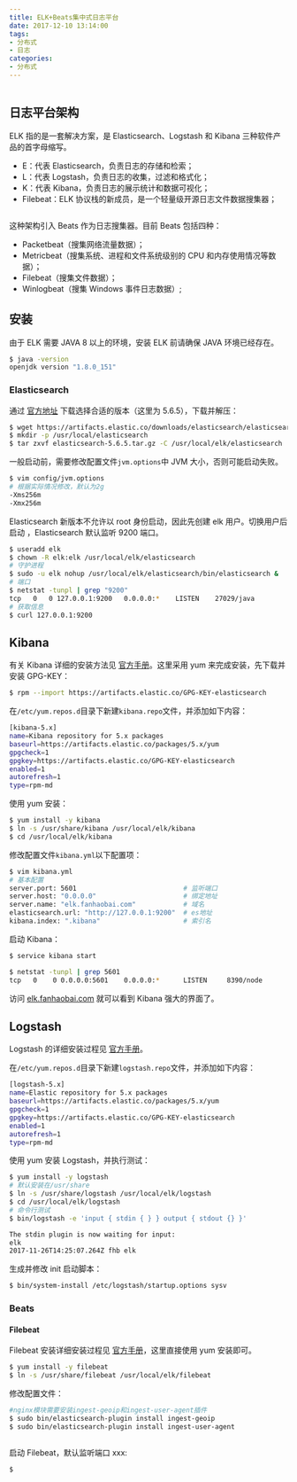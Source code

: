 ```yaml
---
title: ELK+Beats集中式日志平台
date: 2017-12-10 13:14:00
tags:
- 分布式
- 日志
categories:
- 分布式
---
```


![]()<!--more-->

## 日志平台架构

ELK 指的是一套解决方案，是 Elasticsearch、Logstash 和 Kibana 三种软件产品的首字母缩写。 

* E：代表 Elasticsearch，负责日志的存储和检索； 
* L：代表 Logstash，负责日志的收集，过滤和格式化； 
* K：代表 Kibana，负责日志的展示统计和数据可视化；
* Filebeat：ELK 协议栈的新成员，是一个轻量级开源日志文件数据搜集器；

![]()<!--more-->

这种架构引入 Beats 作为日志搜集器。目前 Beats 包括四种：

* Packetbeat（搜集网络流量数据）；
* Metricbeat（搜集系统、进程和文件系统级别的 CPU 和内存使用情况等数据）；
* Filebeat（搜集文件数据）； 
* Winlogbeat（搜集 Windows 事件日志数据）;

## 安装

由于 ELK 需要 JAVA 8 以上的环境，安装 ELK 前请确保 JAVA 环境已经存在。

```Bash
$ java -version
openjdk version "1.8.0_151"
```

### Elasticsearch

通过 [官方地址](https://www.elastic.co/downloads/past-releases) 下载选择合适的版本（这里为 5.6.5），下载并解压：

```Bash
$ wget https://artifacts.elastic.co/downloads/elasticsearch/elasticsearch-5.6.5.tar.gz
$ mkdir -p /usr/local/elasticsearch
$ tar zxvf elasticsearch-5.6.5.tar.gz -C /usr/local/elk/elasticsearch
```

一般启动前，需要修改配置文件`jvm.options`中 JVM 大小，否则可能启动失败。

```Bash
$ vim config/jvm.options
# 根据实际情况修改，默认为2g
-Xms256m
-Xmx256m
```

Elasticsearch 新版本不允许以 root 身份启动，因此先创建 elk 用户。切换用户后启动 ，Elasticsearch 默认监听 9200 端口。

```Bash
$ useradd elk
$ chown -R elk:elk /usr/local/elk/elasticsearch
# 守护进程
$ sudo -u elk nohup /usr/local/elk/elasticsearch/bin/elasticsearch &
# 端口
$ netstat -tunpl | grep "9200"
tcp   0   0 127.0.0.1:9200   0.0.0.0:*    LISTEN    27029/java
# 获取信息
$ curl 127.0.0.1:9200
```

## Kibana

有关 Kibana 详细的安装方法见 [官方手册](https://www.elastic.co/guide/en/kibana/current/install.html)。这里采用 yum 来完成安装，先下载并安装 GPG-KEY：

```Bash
$ rpm --import https://artifacts.elastic.co/GPG-KEY-elasticsearch
```
在`/etc/yum.repos.d`目录下新建`kibana.repo`文件，并添加如下内容：

```Bash
[kibana-5.x]
name=Kibana repository for 5.x packages
baseurl=https://artifacts.elastic.co/packages/5.x/yum
gpgcheck=1
gpgkey=https://artifacts.elastic.co/GPG-KEY-elasticsearch
enabled=1
autorefresh=1
type=rpm-md
```

使用 yum 安装：

```Bash
$ yum install -y kibana
$ ln -s /usr/share/kibana /usr/local/elk/kibana
$ cd /usr/local/elk/kibana
```

修改配置文件`kibana.yml`以下配置项：

```Bash
$ vim kibana.yml
# 基本配置
server.port: 5601                           # 监听端口
server.host: "0.0.0.0"                      # 绑定地址
server.name: "elk.fanhaobai.com"            # 域名
elasticsearch.url: "http://127.0.0.1:9200"  # es地址
kibana.index: ".kibana"                     # 索引名
```

启动 Kibana：

```Bash
$ service kibana start

$ netstat -tunpl | grep 5601
tcp   0    0 0.0.0.0:5601    0.0.0.0:*      LISTEN     8390/node
```

访问 [elk.fanhaobai.com](http://elk.fanhaobai.com/) 就可以看到 Kibana 强大的界面了。

## Logstash

Logstash 的详细安装过程见 [官方手册](https://www.elastic.co/guide/en/logstash/current/installing-logstash.html#_yum)。

在`/etc/yum.repos.d`目录下新建`logstash.repo`文件，并添加如下内容：

```Bash
[logstash-5.x]
name=Elastic repository for 5.x packages
baseurl=https://artifacts.elastic.co/packages/5.x/yum
gpgcheck=1
gpgkey=https://artifacts.elastic.co/GPG-KEY-elasticsearch
enabled=1
autorefresh=1
type=rpm-md
```

使用 yum 安装 Logstash，并执行测试：

```Bash
$ yum install -y logstash
# 默认安装在/usr/share
$ ln -s /usr/share/logstash /usr/local/elk/logstash
$ cd /usr/local/elk/logstash
# 命令行测试
$ bin/logstash -e 'input { stdin { } } output { stdout {} }'

The stdin plugin is now waiting for input:
elk
2017-11-26T14:25:07.264Z fhb elk
```

生成并修改 init 启动脚本：

```Bash
$ bin/system-install /etc/logstash/startup.options sysv

```

### Beats

#### Filebeat

Filebeat 安装详细安装过程见 [官方手册](https://www.elastic.co/downloads/beats/filebeat)，这里直接使用 yum 安装即可。

```Bash
$ yum install -y filebeat
$ ln -s /usr/share/filebeat /usr/local/elk/filebeat
```

修改配置文件：

```Bash
#nginx模块需要安装ingest-geoip和ingest-user-agent插件
$ sudo bin/elasticsearch-plugin install ingest-geoip
$ sudo bin/elasticsearch-plugin install ingest-user-agent
```

```Yaml

```

启动 Filebeat，默认监听端口 xxx:

```Bash
$ 
```